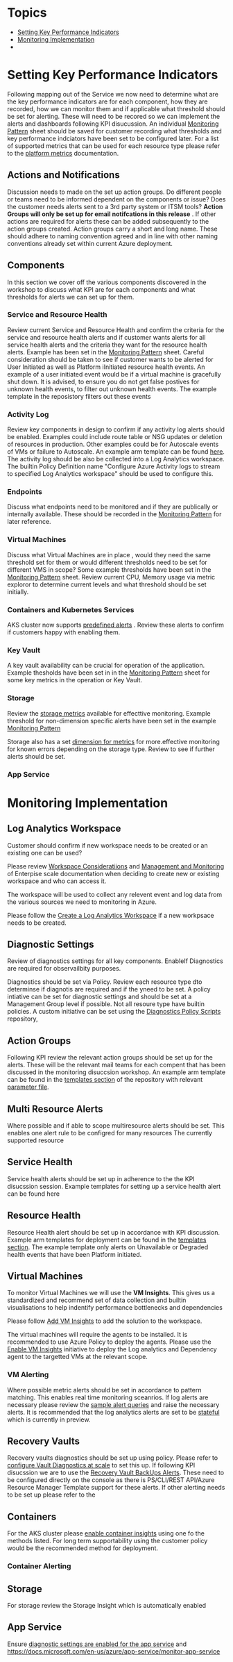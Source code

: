 # Topics

- [Setting Key Performance Indicators](.\readme.md)
- [Monitoring Implementation]()
- 

# Setting Key Performance Indicators

Following mapping out of the Service we now need to determine what are the key performance indicators are for each component, how they are recorded, how we can monitor them and if applicable what threshold should be set for alerting.  These will need to be recored so we can implement the alerts and dashboards following KPI disucussion.  An individual  [Monitoring Pattern](MonitoringPattern\azuremonitoringpattern.xlsx) sheet should be saved for customer recording what thresholds and key performance indciators have been set to be configured later. For a list of supported metrics that can be used for each resource type please refer to the [platform metrics](https://docs.microsoft.com/en-us/azure/azure-monitor/essentials/metrics-supported) documentation.  


## Actions and Notifications

Discussion needs to made on the set up action groups. Do different people or teams need to be informed dependent on the components or issue? Does the customer needs alerts sent to a 3rd party system or ITSM tools? **Action Groups will only be set up for email notifcations in this release** . If other actions are required for alerts these can be added subsequently to the action groups created. Action groups carry a short and long name. These should adhere to naming convention agreed and in line with other naming conventions already set within current Azure deployment. 

## Components

In this section we cover off the various components discovered in the workshop to discuss what KPI are for each components and what thresholds for alerts we can set up for them. 

### Service and Resource Health

Review current Service and Resource Health and confirm the criteria for the service and resource health alerts and if customer wants alerts for all service health alerts and the criteria they want for the resource health alerts. Example has been set in the [Monitoring Pattern](MonitoringPattern\azuremonitoringpattern.xlsx) sheet. Careful consideration should be taken to see if customer wants to be alerted for User Initiated as well as Platform iInitiated resource health events. An example of a user initiated event would be if a virtual machine is gracefully shut down.  It is advised, to ensure you do not get false postives for unknown health events, to filter out unknown health events. The example template in the reposistory filters out these events 

### Activity Log 

Review key components in design to confirm if any activity log alerts should be enabled.  Examples could include route table or NSG updates or deletion of resources in production. Other examples could be for Autoscale events of VMs or failure to Autoscale.  An example arm template can be found [here](https://github.com/Azure/azure-quickstart-templates/tree/master/demos/monitor-autoscale-failed-alert). The activity log should be also be collected into a Log Analytics workspace.  The builtin Policy Definition name  "Configure Azure Activity logs to stream to specified Log Analytics workspace" should be used to configure this. 

### Endpoints

Discuss what endpoints need to be monitored and if they are publically or internally available. These should be recorded in the  [Monitoring Pattern](MonitoringPattern\azuremonitoringpattern.xlsx) for later reference. 

### Virtual Machines

Discuss what Virtual Machines are in place , would they need the same threshold set for them or would different thresholds need to be set for different VMS in scope? Some example thresholds have been set in the [Monitoring Pattern](MonitoringPattern\azuremonitoringpattern.xlsx) sheet.  Review current CPU, Memory usage via metric exploror to determine current levels and what threshold should be set initially. 

### Containers and Kubernetes Services 

AKS cluster now supports [predefined alerts](https://docs.microsoft.com/en-us/azure/azure-monitor/containers/container-insights-metric-alerts) . Review these alerts to confirm if customers happy with enabling them.  

### Key Vault

A key vault availability can be crucial for operation of the application. Example thesholds have been set in in the  [Monitoring Pattern](MonitoringPattern\azuremonitoringpattern.xlsx) sheet for some key metrics in the operation or Key Vault. 

### Storage

Review the [storage metrics](https://docs.microsoft.com/en-us/azure/storage/blobs/monitor-blob-storage-reference#) available for effecttive monitoring. Example threshold for non-dimension specific alerts have been set in the example [Monitoring Pattern](MonitoringPattern\azuremonitoringpattern.xlsx)

Storage also has a set [dimension for metrics](https://docs.microsoft.com/en-us/azure/storage/blobs/monitor-blob-storage-reference#metrics-dimensions) for more.effective monitoring for known errors depending on the storage type. Review to see if further alerts should be set. 

### App Service 







# Monitoring Implementation

## Log Analytics Workspace

Customer should confirm if new workspace needs to be created or an existing one can be used? 

Please review [Workspace Consideratiions](https://docs.microsoft.com/en-us/azure/azure-monitor/logs/design-logs-deployment#important-considerations-for-an-access-control-strategy ) and [Management and Monitoring](https://docs.microsoft.com/en-us/azure/cloud-adoption-framework/ready/enterprise-scale/management-and-monitoring) of Enterpise scale documentation  when deciding to create new or existing workspace and who can access it. 

The workspace will be used to collect any relevent event and log data from the various sources we need to monitoring in Azure. 

Please follow the [Create a Log Analytics Workspace](https://docs.microsoft.com/en-us/azure/azure-monitor/logs/quick-create-workspace) if a new workpsace needs to be created.

## Diagnostic Settings

Review of diagnostics settings for all key components. EnableIf Diagnostics are required for observailbity purposes. 

Diagnostics should be set via Policy.  Review each resource type dto determinse if diagnotis are required and if the yneed to be set. A policy intiative can be set for diagnostic settings and should be set at a Management Group level if possible. Not all resoure type have builtin policies. A custom initiative can be set using the [Diagnostics Policy Scripts](https://github.com/JimGBritt/AzurePolicy/tree/master/AzureMonitor/Scripts) repository, 

## Action Groups

Following KPI review the relevant action groups should be set up for the alerts. These will be the relevant mail teams for each compent that has been discussed in the monitoring disuccsion workshop. An example arm template can be found in the [templates section](Templates\ActionGroupTemplate.json) of the repository with relevant [parameter file](Templates\ParameterFiles\ActionGrpParams.json).  

## Multi Resource Alerts

Where possible and if able to scope multiresource alerts should be set. This enables one alert rule to be configred for many resources The currently supported resource


## Service Health

Service health alerts should be set up in adherence to the the KPI disucssion session. Example templates for setting up a service health alert can be found here <to add>

## Resource Health

Resource Health alert should be set up in accordance with KPI discussion. Example arm templates for deployment can be found in the [templates section](Templates\ResourceHealthTemplate.json). The example template only alerts on Unavailable or Degraded health events that have been Platform initiated.  


## Virtual Machines

To monitor Virtual Machines we will use the **VM Insights**. This gives us a standardized and recommend set of data collection and builtin visualisations to help indentify performance bottlenecks and dependencies 

Please follow [Add VM Insights](https://docs.microsoft.com/en-us/azure/azure-monitor/vm/vminsights-configure-workspace?tabs=CLI#add-vminsights-solution-to-workspace) to add the solution to the workspace. 

The virtual machines will require the agents to be installed. It is recommended to use Azure Policy to deploy the agents. Please use the [Enable VM Insights](https://docs.microsoft.com/en-us/azure/azure-monitor/vm/vminsights-enable-policy) initiative to deploy the Log analytics and Dependency agent to the targetted VMs at the relevant scope. 

### VM Alerting 

Where possible metric alerts should be set in accordance to pattern matching. This enables real time monitoring sceanrios. If log alerts are necessary please review the [sample alert queries](https://docs.microsoft.com/en-us/azure/azure-monitor/vm/monitor-virtual-machine-alerts) and raise the necessary alerts. It is recommended that the log analytics alerts are set to be [stateful](https://docs.microsoft.com/en-us/azure/azure-monitor/alerts/alerts-unified-log#state-and-resolving-alerts) which is currently in preview.  

## Recovery Vaults

Recovery vaults diagnostics should be set up using policy. Please refer to [configure Vault Diagnostics at scale](https://docs.microsoft.com/en-gb/azure/backup/azure-policy-configure-diagnostics) to set this up.  If following KPI disucssion we are to use the [Recovery Vault BackUps Alerts](https://docs.microsoft.com/en-gb/azure/backup/backup-azure-monitoring-built-in-monitor#backup-alerts-in-recovery-services-vault). These need to be configured directly on the console as there is  PS/CLI/REST API/Azure Resource Manager Template support for these alerts. If other alerting needs to be set up please refer to the 


## Containers 

For the AKS cluster please [enable container insights](https://docs.microsoft.com/en-us/azure/azure-monitor/containers/container-insights-enable-existing-clusters#enable-using-an-azure-resource-manager-template) using one fo the methods listed. For long term supportability using the customer policy would be the recommended method for deployment.

### Container Alerting



## Storage

For storage review the Storage Insight which is automatically enabled 


## App Service 

Ensure [diagnostic settings are enabled for the app service](https://docs.microsoft.com/en-us/azure/app-service/troubleshoot-diagnostic-logs) and 
https://docs.microsoft.com/en-us/azure/app-service/monitor-app-service
















